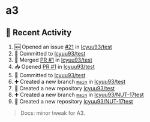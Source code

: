 # a3
## 🔄 Recent Activity
<!--START_SECTION:activity-->
1. 🆕 Opened an issue [#21](https://github.com/lcyuu93/test/issues/21) in [lcyuu93/test](https://github.com/lcyuu93/test)
2. 📝 Committed to [lcyuu93/test](https://github.com/lcyuu93/test/commit/9f141e44363ce241fabcb70f8f0c548165a9c98a)
3. 🔀 Merged [PR #1](https://github.com/lcyuu93/test/pull/1) in [lcyuu93/test](https://github.com/lcyuu93/test)
4. 📥 Opened [PR #1](https://github.com/lcyuu93/test/pull/1) in [lcyuu93/test](https://github.com/lcyuu93/test)
5. 📝 Committed to [lcyuu93/test](https://github.com/lcyuu93/test/commit/423e384dd9ec27067527038cac2f85fffd554762)
6. ➕ Created a new branch [`main`](https://github.com/lcyuu93/test/tree/main) in [lcyuu93/test](https://github.com/lcyuu93/test)
7. 🎉 Created a new repository [lcyuu93/test](https://github.com/lcyuu93/test)
8. ➕ Created a new branch [`main`](https://github.com/lcyuu93/NUT-17test/tree/main) in [lcyuu93/NUT-17test](https://github.com/lcyuu93/NUT-17test)
9. 🎉 Created a new repository [lcyuu93/NUT-17test](https://github.com/lcyuu93/NUT-17test)
<!--END_SECTION:activity-->
> Docs: minor tweak for A3.
